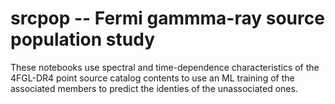 # srcpop -- Fermi gammma-ray source population study

These notebooks use spectral and time-dependence characteristics of the 4FGL-DR4 point source catalog contents to use an ML training of the associated members to predict the identies of the unassociated ones.